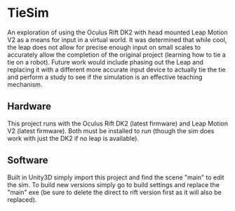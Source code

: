 # TieSim

An exploration of using the Oculus Rift DK2 with head mounted Leap Motion V2 as a means for input 
in a virtual world. It was determined that while cool, the leap does not allow for precise enough input 
on small scales to accurately allow the completion of the original project (learning how to tie a tie on 
a robot). Future work would include phasing out the Leap and replacing it with a different more accurate
input device to actually tie the tie and perform a study to see if the simulation is an effective 
teaching mechanism. 

## Hardware

This project runs with the Oculus Rift DK2 (latest firmware) and Leap Motion V2 (latest firmware).
Both must be installed to run (though the sim does work with just the DK2 if no leap is available).

## Software

Built in Unity3D simply import this project and find the scene "main" to edit the sim. To build
new versions simply go to build settings and replace the "main" exe (be sure to delete the direct to
rift version first as it will also be replaced). 
